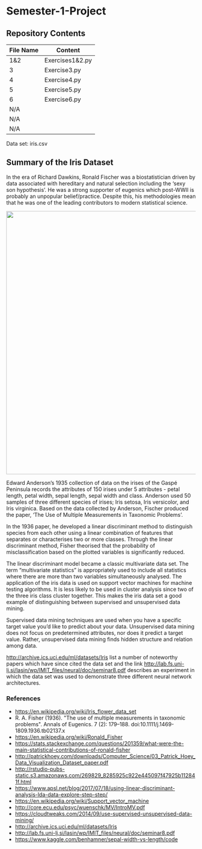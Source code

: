 # Semester-1-Project

## Repository Contents

<p align="center">
  
  File Name | Content
  ------------ | ------------- 
  1&2 | Exercises1&2.py
  3 | Exercise3.py
  4 | Exercise4.py
  5 | Exercise5.py | 
  6 | Exercise6.py
  N/A |  | .gitignore
  N/A |  | README.md
  N/A |  | LICENSE
  
</p>
  
  Data set: iris.csv

## Summary of the Iris Dataset

In the era of Richard Dawkins, Ronald Fischer was a biostatistician driven by data associated with hereditary and natural selection including the ‘sexy son hypothesis’. He was a strong supporter of eugenics which post-WWII is probably an unpopular belief/practice. Despite this, his methodologies mean that he was one of the leading contributors to modern statistical science. 

<p align="center">
  <img width="700" height="auto" src="http://www.economics.soton.ac.uk/staff/aldrich/fisherguide/Doc1_files/image001.gif">
</p>

Edward Anderson’s 1935 collection of data on the irises of the Gaspé Peninsula records the attributes of 150 irises under 5 attributes - petal length, petal width, sepal length, sepal width and class. Anderson used 50 samples of three different species of irises; Iris setosa, Iris versicolor, and Iris virginica. Based on the data collected by Anderson, Fischer produced the paper, ‘The Use of Multiple Measurements in Taxonomic Problems’.

In the 1936 paper, he developed a linear discriminant method to distinguish species from each other using a linear combination of features that separates or characterises two or more classes. Through the linear discriminant method, Fisher theorised that the probability of misclassification based on the plotted variables is significantly reduced. 

The linear discriminant model became a classic multivariate data set. The term “multivariate statistics” is appropriately used to include all statistics where there are more than two variables simultaneously analysed. The application of the iris data is used on support vector machines for machine testing algorithms. It is less likely to be used in cluster analysis since two of the three iris class cluster together. This makes the iris data set a good example of distinguishing between supervised and unsupervised data mining. 

Supervised data mining techniques are used when you have a specific target value you’d like to predict about your data. Unsupervised data mining does not focus on predetermined attributes, nor does it predict a target value. Rather, unsupervised data mining finds hidden structure and relation among data.

http://archive.ics.uci.edu/ml/datasets/Iris list a number of noteworthy papers which have since cited the data set and the link http://lab.fs.uni-lj.si/lasin/wp/IMIT_files/neural/doc/seminar8.pdf describes an experiment in which the data set was used to demonstrate three different neural network architectures. 


### References
* https://en.wikipedia.org/wiki/Iris_flower_data_set  
* R. A. Fisher (1936). "The use of multiple measurements in taxonomic problems". Annals of Eugenics. 7 (2): 179–188. doi:10.1111/j.1469-1809.1936.tb02137.x  
* https://en.wikipedia.org/wiki/Ronald_Fisher  
* https://stats.stackexchange.com/questions/201359/what-were-the-main-statistical-contributions-of-ronald-fisher  
* http://patrickhoey.com/downloads/Computer_Science/03_Patrick_Hoey_Data_Visualization_Dataset_paper.pdf  
* http://rstudio-pubs-static.s3.amazonaws.com/269829_8285925c922e445097f47925b112841f.html  
* https://www.apsl.net/blog/2017/07/18/using-linear-discriminant-analysis-lda-data-explore-step-step/  
* https://en.wikipedia.org/wiki/Support_vector_machine  
* http://core.ecu.edu/psyc/wuenschk/MV/IntroMV.pdf  
* https://cloudtweaks.com/2014/09/use-supervised-unsupervised-data-mining/  
* http://archive.ics.uci.edu/ml/datasets/Iris  
* http://lab.fs.uni-lj.si/lasin/wp/IMIT_files/neural/doc/seminar8.pdf  
* https://www.kaggle.com/benhamner/sepal-width-vs-length/code  

